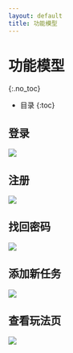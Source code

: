 ```yaml
---
layout: default
title: 功能模型
---
```


# 功能模型
{:.no_toc}

* 目录
{:toc}

## 登录
![](./assets/pics/sequence_15331015.PNG)

## 注册
![](./assets/pics/sequence_15331019.png)

## 找回密码
![](./assets/pics/sequence_15331014.png)

## 添加新任务
![](./assets/pics/sequence_15331017.png)

## 查看玩法页
![](./assets/pics/sequence_15331023.png)